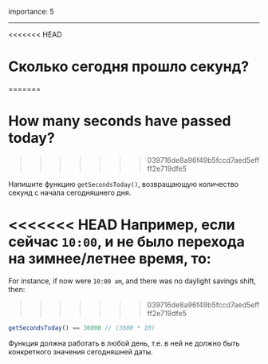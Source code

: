 importance: 5

---

<<<<<<< HEAD
# Сколько сегодня прошло секунд?
=======
# How many seconds have passed today?
>>>>>>> 039716de8a96f49b5fccd7aed5effff2e719dfe5

Напишите функцию `getSecondsToday()`, возвращающую количество секунд с начала сегодняшнего дня.

<<<<<<< HEAD
Например, если сейчас `10:00`, и не было перехода на зимнее/летнее время, то:
=======
For instance, if now were `10:00 am`, and there was no daylight savings shift, then:
>>>>>>> 039716de8a96f49b5fccd7aed5effff2e719dfe5

```js
getSecondsToday() == 36000 // (3600 * 10)
```

Функция должна работать в любой день, т.е. в ней не должно быть конкретного значения сегодняшней даты.
